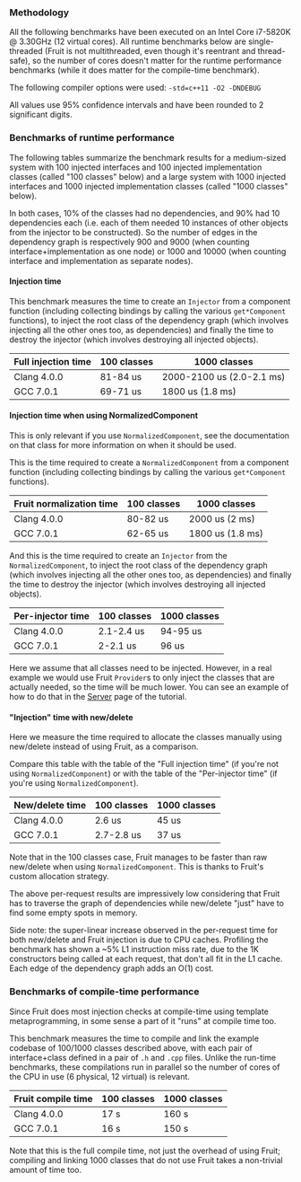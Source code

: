 ### Methodology

All the following benchmarks have been executed on an Intel Core i7-5820K @ 3.30GHz (12 virtual cores). All runtime
benchmarks below are single-threaded (Fruit is not multithreaded, even though it's reentrant and thread-safe), so the
number of cores doesn't matter for the runtime performance benchmarks (while it does matter for the compile-time
benchmark).

The following compiler options were used: `-std=c++11 -O2 -DNDEBUG`

All values use 95% confidence intervals and have been rounded to 2 significant digits.

### Benchmarks of runtime performance

The following tables summarize the benchmark results for a medium-sized system with 100 injected interfaces and 100
injected implementation classes (called "100 classes" below) and a large system with 1000 injected interfaces and
1000 injected implementation classes (called "1000 classes" below).

In both cases, 10% of the classes had no dependencies, and 90% had 10 dependencies each (i.e. each of them needed 10
instances of other objects from the injector to be constructed). So the number of edges in the dependency graph is
respectively 900 and 9000 (when counting interface+implementation as one node) or 1000 and 10000 (when counting
interface and implementation as separate nodes).

#### Injection time

This benchmark measures the time to create an `Injector` from a component function (including collecting bindings by
calling the various `get*Component` functions), to inject the root class of the dependency graph (which involves
injecting all the other ones too, as dependencies) and finally the time to destroy the injector (which involves
destroying all injected objects).

| Full injection time | 100 classes | 1000 classes              |
|---------------------|-------------|---------------------------|
|         Clang 4.0.0 |    81-84 us | 2000-2100 us (2.0-2.1 ms) |
|           GCC 7.0.1 |    69-71 us |          1800 us (1.8 ms) |

#### Injection time when using NormalizedComponent

This is only relevant if you use `NormalizedComponent`, see the documentation on that class for more information on when
it should be used.

This is the time required to create a `NormalizedComponent` from a component function (including collecting bindings by
calling the various `get*Component` functions). 

| Fruit normalization time | 100 classes | 1000 classes     |
|--------------------------|-------------|------------------|
|              Clang 4.0.0 |    80-82 us | 2000 us (2 ms)   |
|                GCC 7.0.1 |    62-65 us | 1800 us (1.8 ms) |

And this is the time required to create an `Injector` from the `NormalizedComponent`, to inject the root class of the
dependency graph (which involves injecting all the other ones too, as dependencies) and finally the time to destroy the
injector (which involves destroying all injected objects).

| Per-injector time | 100 classes | 1000 classes |
|-------------------|-------------|--------------|
|       Clang 4.0.0 |  2.1-2.4 us |     94-95 us |
|         GCC 7.0.1 |    2-2.1 us |        96 us |

Here we assume that all classes need to be injected. However, in a real example we would use Fruit `Provider`s to only
inject the classes that are actually needed, so the time will be much lower. You can see an example of how to do that in
the [Server](https://github.com/google/fruit/wiki/tutorial:-server) page of the tutorial.

#### "Injection" time with new/delete

Here we measure the time required to allocate the classes manually using new/delete instead of using Fruit, as a
comparison.

Compare this table with the table of the "Full injection time" (if you're not using `NormalizedComponent`) or with the
table of the "Per-injector time" (if you're using `NormalizedComponent`).

| New/delete time | 100 classes | 1000 classes |
|-----------------|-------------|--------------|
|     Clang 4.0.0 |      2.6 us |        45 us |
|       GCC 7.0.1 |  2.7-2.8 us |        37 us |

Note that in the 100 classes case, Fruit manages to be faster than raw new/delete when using `NormalizedComponent`. This
is thanks to Fruit's custom allocation strategy.

The above per-request results are impressively low considering that Fruit has to traverse the graph of dependencies
while new/delete "just" have to find some empty spots in memory.

Side note: the super-linear increase observed in the per-request time for both new/delete and Fruit injection is due to
CPU caches. Profiling the benchmark has shown a ~5% L1 instruction miss rate, due to the 1K constructors being called at
each request, that don't all fit in the L1 cache. Each edge of the dependency graph adds an O(1) cost.

### Benchmarks of compile-time performance

Since Fruit does most injection checks at compile-time using template metaprogramming, in some sense a part of it "runs"
at compile time too.

This benchmark measures the time to compile and link the example codebase of 100/1000 classes described above, with each
pair of interface+class defined in a pair of `.h` and `.cpp` files. Unlike the run-time benchmarks, these compilations
run in parallel so the number of cores of the CPU in use (6 physical, 12 virtual) is relevant.

| Fruit compile time | 100 classes | 1000 classes |
|--------------------|-------------|--------------|
|        Clang 4.0.0 |        17 s |        160 s |
|          GCC 7.0.1 |        16 s |        150 s |

Note that this is the full compile time, not just the overhead of using Fruit; compiling and linking 1000 classes
that do not use Fruit takes a non-trivial amount of time too.
